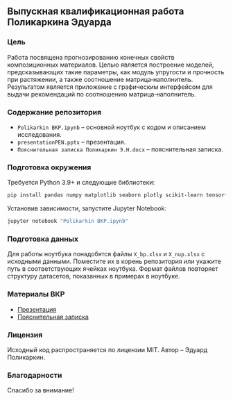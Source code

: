 ## Выпускная квалификационная работа Поликаркина Эдуарда

### Цель
Работа посвящена прогнозированию конечных свойств композиционных материалов. Целью является построение моделей, предсказывающих такие параметры, как модуль упругости и прочность при растяжении, а также соотношение матрица‑наполнитель. Результатом является приложение с графическим интерфейсом для выдачи рекомендаций по соотношению матрица‑наполнитель.

### Содержание репозитория
- `Polikarkin BKP.ipynb` &ndash; основной ноутбук с кодом и описанием исследования.
- `presentationPEN.pptx` &ndash; презентация.
- `Пояснительная записка Поликаркин Э.Н.docx` &ndash; пояснительная записка.

### Подготовка окружения
Требуется Python 3.9+ и следующие библиотеки:
```bash
pip install pandas numpy matplotlib seaborn plotly scikit-learn tensorflow
```
Установив зависимости, запустите Jupyter Notebook:
```bash
jupyter notebook "Polikarkin BKP.ipynb"
```

### Подготовка данных
Для работы ноутбука понадобятся файлы `X_bp.xlsx` и `X_nup.xlsx` с исходными данными. Поместите их в корень репозитория или укажите путь в соответствующих ячейках ноутбука. Формат файлов повторяет структуру датасетов, показанных в примерах в ноутбуке.

### Материалы ВКР
- [Презентация](presentationPEN.pptx)
- [Пояснительная записка](%D0%9F%D0%BE%D1%8F%D1%81%D0%BD%D0%B8%D1%82%D0%B5%D0%BB%D1%8C%D0%BD%D0%B0%D1%8F%20%D0%B7%D0%B0%D0%BF%D0%B8%D1%81%D0%BA%D0%B0%20%D0%9F%D0%BE%D0%BB%D0%B8%D0%BA%D0%B0%D1%80%D0%BA%D0%B8%D0%BD%20%D0%AD.%D0%9D.docx)

### Лицензия
Исходный код распространяется по лицензии MIT. Автор – Эдуард Поликаркин.

### Благодарности
Спасибо за внимание!
